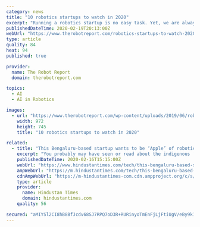 ```yaml
---
category: news
title: "10 robotics startups to watch in 2020"
excerpt: "Running a robotics startup is no easy task. Yet, we are always amazed by the number of robotics startups ... Reason to watch: Covariant is building AI that it calls the “Covariant Brain” to make robots smarter. Covariant was founded in 2017, but it came out of stealth mode in January 2020, announcing that its first application is piece ..."
publishedDateTime: 2020-02-19T20:13:00Z
webUrl: "https://www.therobotreport.com/robotics-startups-to-watch-2020/"
type: article
quality: 84
heat: 94
published: true

provider:
  name: The Robot Report
  domain: therobotreport.com

topics:
  - AI
  - AI in Robotics

images:
  - url: "https://www.therobotreport.com/wp-content/uploads/2019/06/robust-ai.jpeg"
    width: 972
    height: 745
    title: "10 robotics startups to watch in 2020"

related:
  - title: "This Bengaluru-based startup wants to be ‘Apple’ of robotics in India"
    excerpt: "You probably may have seen or read about the indigenous ‘Mitra’ robot. The humanoid became an overnight media sensation when it made an appearance at the 2017’s Global Entrepreneur Summit which had visitors like Prime Minister Narendra Modi and Advisor to US President Donald Trump Ivanka Trump."
    publishedDateTime: 2020-02-16T15:15:00Z
    webUrl: "https://www.hindustantimes.com/tech/this-bengaluru-based-startup-wants-to-be-apple-of-robotics-in-india/story-iAglhPUW6W4HpwfEbsGxeM.html"
    ampWebUrl: "https://m.hindustantimes.com/tech/this-bengaluru-based-startup-wants-to-be-apple-of-robotics-in-india/story-iAglhPUW6W4HpwfEbsGxeM_amp.html"
    cdnAmpWebUrl: "https://m-hindustantimes-com.cdn.ampproject.org/c/s/m.hindustantimes.com/tech/this-bengaluru-based-startup-wants-to-be-apple-of-robotics-in-india/story-iAglhPUW6W4HpwfEbsGxeM_amp.html"
    type: article
    provider:
      name: Hindustan Times
      domain: hindustantimes.com
    quality: 56

secured: "aMIYSl2CI8hB8BfJcdv68SJ7RPQ7oD3R+RURinyoTmEnFjLjFtiUgV/eBy9k1QdXkRUjJq9iBm0xeLCBNH0CkbrKp8NCGzCim0jiW4O07coLSfpoj5Sp07c4U6c+4FRQZo4dbe5Ocq/bHs1yo0kAcYRccXngZ33lx/ClodFBnOsHJ5vKU4SY9/qXZ6iXnQMlN+a/GX/khylYzIRSlTmfOu05NyPGSu+LdQctb+9KtKFMI3l3hjGgo4kJkcwco23pZ8PiKRnjsq+/NvQPrA3dPCC4uUn+bmG7ToCk1ND514Q6VpVvNaFfws6yqWzl2SAY;7Q0BsaFl6V4Mwf2R0GOnwg=="
---
```


